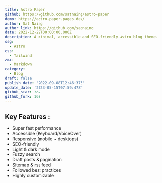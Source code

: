 ```yaml
---
title: Astro Paper
github: https://github.com/satnaing/astro-paper
demo: https://astro-paper.pages.dev/
author: Sat Naing
author_link: https://github.com/satnaing
date: 2022-12-22T00:00:00.000Z
description: A minimal, accessible and SEO-friendly Astro blog theme.
ssg:
  - Astro
css:
  - Tailwind
cms:
  - Markdown
category:
  - Blog
draft: false
publish_date: '2022-09-08T12:46:37Z'
update_date: '2023-05-15T07:59:47Z'
github_star: 782
github_fork: 168
---
```


## Key Features :

- Super fast performance
- Accessible (Keyboard/VoiceOver)
- Responsive (mobile ~ desktops)
- SEO-friendly
- Light & dark mode
- Fuzzy search
- Draft posts & pagination
- Sitemap & rss feed
- Followed best practices
- Highly customizable
